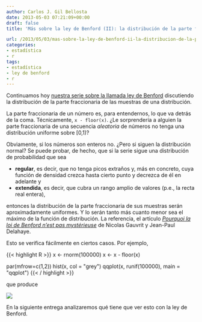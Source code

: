```yaml
---
author: Carlos J. Gil Bellosta
date: 2013-05-03 07:21:09+00:00
draft: false
title: 'Más sobre la ley de Benford (II): la distribución de la parte fraccionaria'

url: /2013/05/03/mas-sobre-la-ley-de-benford-ii-la-distribucion-de-la-parte-fraccionaria/
categories:
- estadística
- r
tags:
- estadística
- ley de benford
- r
---
```


Continuamos hoy [nuestra serie sobre la llamada ley de Benford](http://www.datanalytics.com/2013/04/16/mas-sobre-la-ley-de-benford-i-una-condicion-suficiente) discutiendo la distribución de la parte fraccionaria de las muestras de una distribución.

La parte fraccionaria de un número es, para entendernos, lo que va detrás de la coma. Técnicamente, `x - floor(x)`. ¿Le sorprendería a alguien la parte fraccionaria de una secuencia _aleatoria_ de números no tenga una distribución uniforme sobre [0,1)?

Obviamente, si los números son enteros no. ¿Pero si siguen la distribución normal? Se puede probar, de hecho, que si la serie sigue una distribución de probabilidad que sea

* **regular**, es decir, que no tenga picos extraños y, más en concreto, cuya función de densidad crezca hasta cierto punto y decrezca de él en adelante y
* **extendida**, es decir, que cubra un rango amplio de valores (p.e., la recta real entera),

entonces la distribución de la parte fraccionaria de sus muestras serán aproximadamente uniformes. Y lo serán tanto más cuanto menor sea el máximo de la función de distribución. La referencia, el artículo [_Pourquoi la loi de Benford n’est pas mystérieuse_](http://www.ehess.fr/revue-msh/pdf/N182R1280.pdf?) de Nicolas Gauvrit y Jean-Paul Delahaye.

Esto se verifica fácilmente en ciertos casos. Por ejemplo,

{{< highlight R >}}
x <- rnorm(100000)
x <- x - floor(x)

par(mfrow=c(1,2))
hist(x, col = "grey")
qqplot(x, runif(100000), main = "qqplot")
{{< / highlight >}}

que produce

[![](/wp-uploads/2013/05/dist_parte_fraccionaria.png#center)
](/wp-uploads/2013/05/dist_parte_fraccionaria.png#center)

En la siguiente entrega analizaremos qué tiene que ver esto con la ley de Benford.